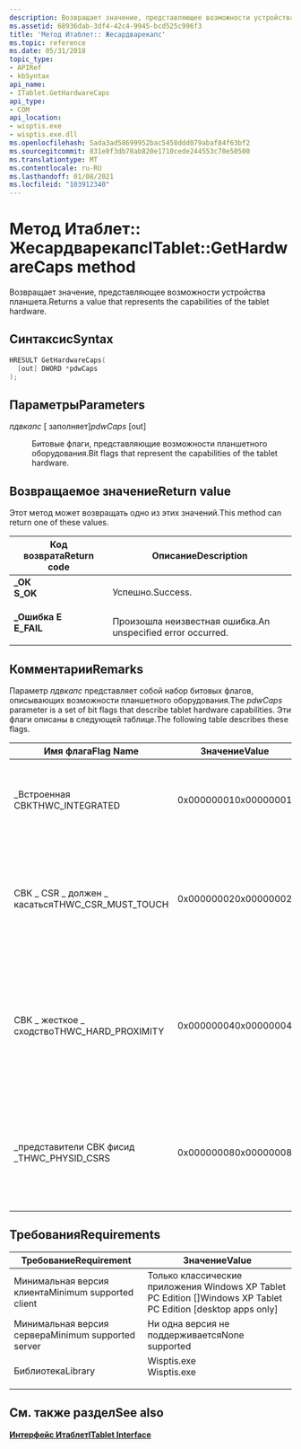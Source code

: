 ```yaml
---
description: Возвращает значение, представляющее возможности устройства планшета.
ms.assetid: 68936dab-3df4-42c4-9945-bcd525c996f3
title: 'Метод Итаблет:: Жесардварекапс'
ms.topic: reference
ms.date: 05/31/2018
topic_type:
- APIRef
- kbSyntax
api_name:
- ITablet.GetHardwareCaps
api_type:
- COM
api_location:
- wisptis.exe
- wisptis.exe.dll
ms.openlocfilehash: 5ada3ad58699952bac5458ddd079abaf84f63bf2
ms.sourcegitcommit: 831e8f3db78ab820e1710cede244553c70e50500
ms.translationtype: MT
ms.contentlocale: ru-RU
ms.lasthandoff: 01/08/2021
ms.locfileid: "103912340"
---
```

# <a name="itabletgethardwarecaps-method"></a><span data-ttu-id="3ae5b-103">Метод Итаблет:: Жесардварекапс</span><span class="sxs-lookup"><span data-stu-id="3ae5b-103">ITablet::GetHardwareCaps method</span></span>

<span data-ttu-id="3ae5b-104">Возвращает значение, представляющее возможности устройства планшета.</span><span class="sxs-lookup"><span data-stu-id="3ae5b-104">Returns a value that represents the capabilities of the tablet hardware.</span></span>

## <a name="syntax"></a><span data-ttu-id="3ae5b-105">Синтаксис</span><span class="sxs-lookup"><span data-stu-id="3ae5b-105">Syntax</span></span>


```C++
HRESULT GetHardwareCaps(
  [out] DWORD *pdwCaps
);
```



## <a name="parameters"></a><span data-ttu-id="3ae5b-106">Параметры</span><span class="sxs-lookup"><span data-stu-id="3ae5b-106">Parameters</span></span>

<dl> <dt>

<span data-ttu-id="3ae5b-107">*пдвкапс* \[ заполняет\]</span><span class="sxs-lookup"><span data-stu-id="3ae5b-107">*pdwCaps* \[out\]</span></span>
</dt> <dd>

<span data-ttu-id="3ae5b-108">Битовые флаги, представляющие возможности планшетного оборудования.</span><span class="sxs-lookup"><span data-stu-id="3ae5b-108">Bit flags that represent the capabilities of the tablet hardware.</span></span>

</dd> </dl>

## <a name="return-value"></a><span data-ttu-id="3ae5b-109">Возвращаемое значение</span><span class="sxs-lookup"><span data-stu-id="3ae5b-109">Return value</span></span>

<span data-ttu-id="3ae5b-110">Этот метод может возвращать одно из этих значений.</span><span class="sxs-lookup"><span data-stu-id="3ae5b-110">This method can return one of these values.</span></span>



| <span data-ttu-id="3ae5b-111">Код возврата</span><span class="sxs-lookup"><span data-stu-id="3ae5b-111">Return code</span></span>                                                                            | <span data-ttu-id="3ae5b-112">Описание</span><span class="sxs-lookup"><span data-stu-id="3ae5b-112">Description</span></span>                               |
|----------------------------------------------------------------------------------------|-------------------------------------------|
| <dl> <span data-ttu-id="3ae5b-113"><dt>**\_ОК**</dt></span><span class="sxs-lookup"><span data-stu-id="3ae5b-113"><dt>**S\_OK**</dt></span></span> </dl>   | <span data-ttu-id="3ae5b-114">Успешно.</span><span class="sxs-lookup"><span data-stu-id="3ae5b-114">Success.</span></span><br/>                       |
| <dl> <span data-ttu-id="3ae5b-115"><dt>**\_Ошибка E**</dt></span><span class="sxs-lookup"><span data-stu-id="3ae5b-115"><dt>**E\_FAIL**</dt></span></span> </dl> | <span data-ttu-id="3ae5b-116">Произошла неизвестная ошибка.</span><span class="sxs-lookup"><span data-stu-id="3ae5b-116">An unspecified error occurred.</span></span><br/> |



 

## <a name="remarks"></a><span data-ttu-id="3ae5b-117">Комментарии</span><span class="sxs-lookup"><span data-stu-id="3ae5b-117">Remarks</span></span>

<span data-ttu-id="3ae5b-118">Параметр *пдвкапс* представляет собой набор битовых флагов, описывающих возможности планшетного оборудования.</span><span class="sxs-lookup"><span data-stu-id="3ae5b-118">The *pdwCaps* parameter is a set of bit flags that describe tablet hardware capabilities.</span></span> <span data-ttu-id="3ae5b-119">Эти флаги описаны в следующей таблице.</span><span class="sxs-lookup"><span data-stu-id="3ae5b-119">The following table describes these flags.</span></span>



| <span data-ttu-id="3ae5b-120">Имя флага</span><span class="sxs-lookup"><span data-stu-id="3ae5b-120">Flag Name</span></span>                         | <span data-ttu-id="3ae5b-121">Значение</span><span class="sxs-lookup"><span data-stu-id="3ae5b-121">Value</span></span>                 | <span data-ttu-id="3ae5b-122">Описание</span><span class="sxs-lookup"><span data-stu-id="3ae5b-122">Description</span></span>                                                                                                                    |
|-----------------------------------|-----------------------|--------------------------------------------------------------------------------------------------------------------------------|
| <span data-ttu-id="3ae5b-123">\_Встроенная СВК</span><span class="sxs-lookup"><span data-stu-id="3ae5b-123">THWC\_INTEGRATED</span></span><br/>       | <span data-ttu-id="3ae5b-124">0x00000001</span><span class="sxs-lookup"><span data-stu-id="3ae5b-124">0x00000001</span></span><br/> | <span data-ttu-id="3ae5b-125">Указывает, что экран и дигитайзер имеют одну и ту же поверхность.</span><span class="sxs-lookup"><span data-stu-id="3ae5b-125">Indicates that the display and digitizer share the same surface.</span></span><br/>                                                    |
| <span data-ttu-id="3ae5b-126">СВК \_ CSR \_ должен \_ касаться</span><span class="sxs-lookup"><span data-stu-id="3ae5b-126">THWC\_CSR\_MUST\_TOUCH</span></span><br/> | <span data-ttu-id="3ae5b-127">0x00000002</span><span class="sxs-lookup"><span data-stu-id="3ae5b-127">0x00000002</span></span><br/> | <span data-ttu-id="3ae5b-128">Указывает, что курсор должен находиться в физическом контакте с устройством для отчета о положении.</span><span class="sxs-lookup"><span data-stu-id="3ae5b-128">Indicates that the cursor must be in physical contact with the device to report position.</span></span><br/>                           |
| <span data-ttu-id="3ae5b-129">СВК \_ жесткое \_ сходство</span><span class="sxs-lookup"><span data-stu-id="3ae5b-129">THWC\_HARD\_PROXIMITY</span></span><br/>  | <span data-ttu-id="3ae5b-130">0x00000004</span><span class="sxs-lookup"><span data-stu-id="3ae5b-130">0x00000004</span></span><br/> | <span data-ttu-id="3ae5b-131">Указывает, что устройство может создавать события при вводе курсора и открывая диапазон физического обнаружения.</span><span class="sxs-lookup"><span data-stu-id="3ae5b-131">Indicates that the device can generate events when the cursor is entering and leaving the physical detection range.</span></span><br/> |
| <span data-ttu-id="3ae5b-132">\_представители СВК фисид \_</span><span class="sxs-lookup"><span data-stu-id="3ae5b-132">THWC\_PHYSID\_CSRS</span></span><br/>     | <span data-ttu-id="3ae5b-133">0x00000008</span><span class="sxs-lookup"><span data-stu-id="3ae5b-133">0x00000008</span></span><br/> | <span data-ttu-id="3ae5b-134">Указывает, что устройство может однозначно идентифицировать активный курсор в оборудовании.</span><span class="sxs-lookup"><span data-stu-id="3ae5b-134">Indicates that the device can uniquely identify the active cursor in hardware.</span></span><br/>                                      |



 

## <a name="requirements"></a><span data-ttu-id="3ae5b-135">Требования</span><span class="sxs-lookup"><span data-stu-id="3ae5b-135">Requirements</span></span>



| <span data-ttu-id="3ae5b-136">Требование</span><span class="sxs-lookup"><span data-stu-id="3ae5b-136">Requirement</span></span> | <span data-ttu-id="3ae5b-137">Значение</span><span class="sxs-lookup"><span data-stu-id="3ae5b-137">Value</span></span> |
|-------------------------------------|----------------------------------------------------------------------------------------|
| <span data-ttu-id="3ae5b-138">Минимальная версия клиента</span><span class="sxs-lookup"><span data-stu-id="3ae5b-138">Minimum supported client</span></span><br/> | <span data-ttu-id="3ae5b-139">Только классические приложения Windows XP Tablet PC Edition \[\]</span><span class="sxs-lookup"><span data-stu-id="3ae5b-139">Windows XP Tablet PC Edition \[desktop apps only\]</span></span><br/>                          |
| <span data-ttu-id="3ae5b-140">Минимальная версия сервера</span><span class="sxs-lookup"><span data-stu-id="3ae5b-140">Minimum supported server</span></span><br/> | <span data-ttu-id="3ae5b-141">Ни одна версия не поддерживается</span><span class="sxs-lookup"><span data-stu-id="3ae5b-141">None supported</span></span><br/>                                                              |
| <span data-ttu-id="3ae5b-142">Библиотека</span><span class="sxs-lookup"><span data-stu-id="3ae5b-142">Library</span></span><br/>                  | <dl> <span data-ttu-id="3ae5b-143"><dt>Wisptis.exe</dt></span><span class="sxs-lookup"><span data-stu-id="3ae5b-143"><dt>Wisptis.exe</dt></span></span> </dl> |



## <a name="see-also"></a><span data-ttu-id="3ae5b-144">См. также раздел</span><span class="sxs-lookup"><span data-stu-id="3ae5b-144">See also</span></span>

<dl> <dt>

[<span data-ttu-id="3ae5b-145">**Интерфейс Итаблет**</span><span class="sxs-lookup"><span data-stu-id="3ae5b-145">**ITablet Interface**</span></span>](itablet.md)
</dt> </dl>

 

 




